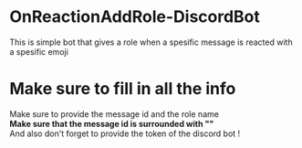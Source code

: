# OnReactionAddRole-DiscordBot

This is simple bot that gives a role when a spesific message is reacted with a spesific emoji

# Make sure to fill in all the info

Make sure to provide the message id and the role name<br>
**Make sure that the message id is surrounded with ""**<br>
And also don't forget to provide the token of the discord bot !
